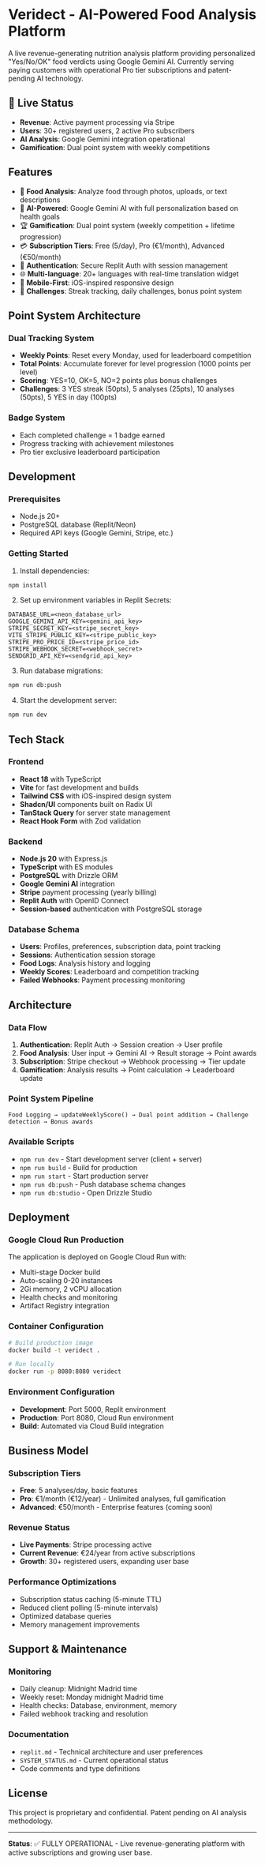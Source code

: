 # Veridect - AI-Powered Food Analysis Platform

A live revenue-generating nutrition analysis platform providing personalized "Yes/No/OK" food verdicts using Google Gemini AI. Currently serving paying customers with operational Pro tier subscriptions and patent-pending AI technology.

## 🚀 Live Status
- **Revenue**: Active payment processing via Stripe
- **Users**: 30+ registered users, 2 active Pro subscribers  
- **AI Analysis**: Google Gemini integration operational
- **Gamification**: Dual point system with weekly competitions

## Features

- 📸 **Food Analysis**: Analyze food through photos, uploads, or text descriptions
- 🤖 **AI-Powered**: Google Gemini AI with full personalization based on health goals
- 🏆 **Gamification**: Dual point system (weekly competition + lifetime progression)
- 💳 **Subscription Tiers**: Free (5/day), Pro (€1/month), Advanced (€50/month)
- 🔐 **Authentication**: Secure Replit Auth with session management
- 🌐 **Multi-language**: 20+ languages with real-time translation widget
- 📱 **Mobile-First**: iOS-inspired responsive design
- 🎯 **Challenges**: Streak tracking, daily challenges, bonus point system

## Point System Architecture

### Dual Tracking System
- **Weekly Points**: Reset every Monday, used for leaderboard competition
- **Total Points**: Accumulate forever for level progression (1000 points per level)
- **Scoring**: YES=10, OK=5, NO=2 points plus bonus challenges
- **Challenges**: 3 YES streak (50pts), 5 analyses (25pts), 10 analyses (50pts), 5 YES in day (100pts)

### Badge System
- Each completed challenge = 1 badge earned
- Progress tracking with achievement milestones
- Pro tier exclusive leaderboard participation

## Development

### Prerequisites
- Node.js 20+
- PostgreSQL database (Replit/Neon)
- Required API keys (Google Gemini, Stripe, etc.)

### Getting Started

1. Install dependencies:
```bash
npm install
```

2. Set up environment variables in Replit Secrets:
```
DATABASE_URL=<neon_database_url>
GOOGLE_GEMINI_API_KEY=<gemini_api_key>
STRIPE_SECRET_KEY=<stripe_secret_key>
VITE_STRIPE_PUBLIC_KEY=<stripe_public_key>
STRIPE_PRO_PRICE_ID=<stripe_price_id>
STRIPE_WEBHOOK_SECRET=<webhook_secret>
SENDGRID_API_KEY=<sendgrid_api_key>
```

3. Run database migrations:
```bash
npm run db:push
```

4. Start the development server:
```bash
npm run dev
```

## Tech Stack

### Frontend
- **React 18** with TypeScript
- **Vite** for fast development and builds
- **Tailwind CSS** with iOS-inspired design system
- **Shadcn/UI** components built on Radix UI
- **TanStack Query** for server state management
- **React Hook Form** with Zod validation

### Backend
- **Node.js 20** with Express.js
- **TypeScript** with ES modules
- **PostgreSQL** with Drizzle ORM
- **Google Gemini AI** integration
- **Stripe** payment processing (yearly billing)
- **Replit Auth** with OpenID Connect
- **Session-based** authentication with PostgreSQL storage

### Database Schema
- **Users**: Profiles, preferences, subscription data, point tracking
- **Sessions**: Authentication session storage
- **Food Logs**: Analysis history and logging
- **Weekly Scores**: Leaderboard and competition tracking
- **Failed Webhooks**: Payment processing monitoring

## Architecture

### Data Flow
1. **Authentication**: Replit Auth → Session creation → User profile
2. **Food Analysis**: User input → Gemini AI → Result storage → Point awards
3. **Subscription**: Stripe checkout → Webhook processing → Tier update
4. **Gamification**: Analysis results → Point calculation → Leaderboard update

### Point System Pipeline
```
Food Logging → updateWeeklyScore() → Dual point addition → Challenge detection → Bonus awards
```

### Available Scripts

- `npm run dev` - Start development server (client + server)
- `npm run build` - Build for production
- `npm run start` - Start production server
- `npm run db:push` - Push database schema changes
- `npm run db:studio` - Open Drizzle Studio

## Deployment

### Google Cloud Run Production
The application is deployed on Google Cloud Run with:
- Multi-stage Docker build
- Auto-scaling 0-20 instances
- 2Gi memory, 2 vCPU allocation
- Health checks and monitoring
- Artifact Registry integration

### Container Configuration
```bash
# Build production image
docker build -t veridect .

# Run locally
docker run -p 8080:8080 veridect
```

### Environment Configuration
- **Development**: Port 5000, Replit environment
- **Production**: Port 8080, Cloud Run environment
- **Build**: Automated via Cloud Build integration

## Business Model

### Subscription Tiers
- **Free**: 5 analyses/day, basic features
- **Pro**: €1/month (€12/year) - Unlimited analyses, full gamification
- **Advanced**: €50/month - Enterprise features (coming soon)

### Revenue Status
- **Live Payments**: Stripe processing active
- **Current Revenue**: €24/year from active subscriptions
- **Growth**: 30+ registered users, expanding user base

### Performance Optimizations
- Subscription status caching (5-minute TTL)
- Reduced client polling (5-minute intervals)
- Optimized database queries
- Memory management improvements

## Support & Maintenance

### Monitoring
- Daily cleanup: Midnight Madrid time
- Weekly reset: Monday midnight Madrid time
- Health checks: Database, environment, memory
- Failed webhook tracking and resolution

### Documentation
- `replit.md` - Technical architecture and user preferences
- `SYSTEM_STATUS.md` - Current operational status
- Code comments and type definitions

## License

This project is proprietary and confidential. Patent pending on AI analysis methodology.

---

**Status**: ✅ FULLY OPERATIONAL - Live revenue-generating platform with active subscriptions and growing user base.